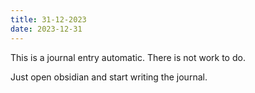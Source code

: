 ```yaml
---
title: 31-12-2023
date: 2023-12-31
---
```

This is a journal entry automatic. There is not work to do.

Just open obsidian and start writing the journal.
